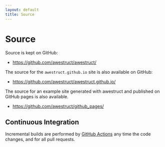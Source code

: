 ```yaml
---
layout: default
title: Source
---
```


<div class="page-header">
<h1>Source</h1>
</div>

Source is kept on GitHub:

* <https://github.com/awestruct/awestruct/>

The source for the `awestruct.github.io` site is also available on GitHub:

* <https://github.com/awestruct/awestruct.github.io/>

The source for an example site generated with awestruct and published
on GitHub pages is also available.

* <https://github.com/awestruct/github_pages/>

<h2>Continuous Integration</h2>

Incremental builds are performed by [GitHub Actions](https://github.com/awestruct/awestruct/actions) any time the code changes, and for all pull requests.

